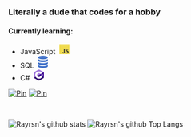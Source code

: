 ### Literally a dude that codes for a hobby

#### Currently learning:
* JavaScript&nbsp; <img src=https://github.com/Rayrsn/Rayrsn/raw/main/img/js.png width=20>
* SQL&nbsp; <img src=https://github.com/Rayrsn/Rayrsn/raw/main/img/sql.png width=20>
* C#&nbsp; <img src=https://github.com/Rayrsn/Rayrsn/raw/main/img/c-sharp.png width=20>

[![Pin](https://github-readme-stats.vercel.app/api/pin/?username=Rayrsn&repo=Discord-Custom-RPC&show_owner=true&bg_color=70,22c1c3,96be74,fdbb2d)](https://github.com/Rayrsn/Discord-Custom-RPC)
[![Pin](https://github-readme-stats.vercel.app/api/pin/?username=Rayrsn&repo=Dank-Memer-Auto-Typer&show_owner=true&bg_color=70,22c1c3,96be74,fdbb2d)](https://github.com/Rayrsn/Dank-Memer-Auto-Typer)

<br>

![Rayrsn's github stats](https://github-readme-stats.vercel.app/api?username=Rayrsn&theme=dark&show_icons=true&bg_color=70,22c1c3,96be74,fdbb2d&text_color=000000)
![Rayrsn's github Top Langs](https://github-readme-stats.vercel.app/api/top-langs/?username=Rayrsn&langs_count=10&theme=dark&bg_color=70,22c1c3,96be74,fdbb2d&text_color=000000)
